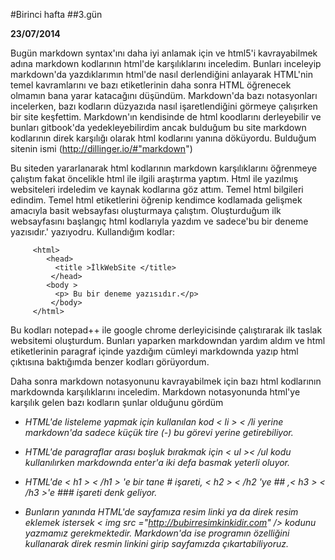#Birinci hafta
##3.gün

**23/07/2014**

Bugün markdown syntax'ını daha iyi anlamak için ve html5'i kavrayabilmek adına markdown kodlarının html'de karşılıklarını inceledim. Bunları inceleyip markdown'da yazdıklarımın html'de nasıl derlendiğini anlayarak HTML'nin temel kavramlarını ve bazı etiketlerinin daha sonra HTML öğrenecek olmamın bana yarar katacağını düşündüm. Markdown'da bazı notasyonları incelerken, bazı kodların düzyazıda nasıl işaretlendiğini görmeye çalışırken bir site keşfettim. Markdown'ın kendisinde de html koodlarını derleyebilir ve bunları gitbook'da yedekleyebilirdim ancak bulduğum bu site markdown kodlarının direk karşılığı olarak html kodlarını yanına döküyordu. Bulduğum sitenin ismi (http://dillinger.io/#"markdown")

Bu siteden yararlanarak html kodlarının markdown karşılıklarını öğrenmeye çalıştım fakat öncelikle html ile ilgili araştırma yaptım. Html ile yazılmış websiteleri irdeledim ve kaynak kodlarına göz attım. Temel html bilgileri edindim. Temel html etiketlerini öğrenip kendimce kodlamada gelişmek amacıyla basit websayfası oluşturmaya çalıştım. Oluşturduğum ilk websayfasını başlangıç html kodlarıyla yazdım ve sadece'bu bir deneme yazısıdır.' yazıyodru. Kullandığım kodlar:

         <html>
            <head>
              <title >İlkWebSite </title>
             </head>
            <body >
              <p> Bu bir deneme yazısıdır.</p>
             </body>
         </html>


Bu kodları notepad++ ile google chrome derleyicisinde çalıştırarak ilk taslak websitemi oluşturdum. Bunları yaparken markdowndan yardım aldım ve html etiketlerinin paragraf içinde yazdığım cümleyi markdownda yazıp html çıktısına baktığımda benzer kodları görüyordum.


Daha sonra markdown notasyonunu kavrayabilmek için bazı html kodlarının markdownda karşılıklarını inceledim. Markdown notasyonunda html'ye karşılık gelen bazı kodların şunlar olduğunu gördüm

- *HTML'de listeleme yapmak için kullanılan kod < li > < /li yerine markdown'da sadece küçük tire (-) bu görevi yerine getirebiliyor.*

- *HTML'de paragraflar arası boşluk bırakmak için < ul >< /ul kodu kullanılırken markdownda enter'a iki defa basmak yeterli oluyor.*

- *HTML'de < h1 > < /h1 > 'e bir tane # işareti, < h2 > < /h2 'ye ## ,< h3 > < /h3 >'e ### işareti denk geliyor.*

- *Bunların yanında HTML'de sayfamıza resim linki ya da direk resim eklemek istersek < img src ="http://bubirresimkinkidir.com" /> kodunu yazmamız gerekmektedir. Markdown'da ise programın özelliğini kullanarak direk resmin linkini girip sayfamızda çıkartabiliyoruz.*


